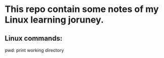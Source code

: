 # This repo contain some notes of my Linux learning joruney.





## Linux commands:

pwd: print working directory
